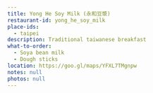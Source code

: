```yaml
---
title: Yong He Soy Milk (永和豆漿)
restaurant-id: yong_he_soy_milk
place-ids:
  - taipei
description: Traditional taiwanese breakfast
what-to-order:
  - Soya bean milk
  - Dough sticks
location: https://goo.gl/maps/YFXL7TMgnpw
notes: null
photos: null
---
```

